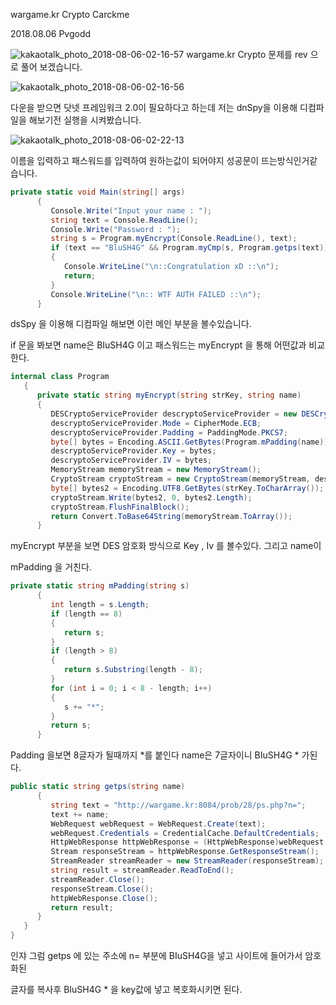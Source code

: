 wargame.kr Crypto Carckme

2018.08.06 Pvgodd

![kakaotalk_photo_2018-08-06-02-16-57](https://user-images.githubusercontent.com/40850499/43688171-0bc3508e-991f-11e8-9f33-54061a7f6be0.png)
wargame.kr Crypto 문제를 rev 으로 풀어 보겠습니다.

![kakaotalk_photo_2018-08-06-02-16-56](https://user-images.githubusercontent.com/40850499/43688182-47463d06-991f-11e8-858a-0aa3b5bc7e8f.png)

다운을 받으면 닷넷 프레임워크 2.0이 필요하다고 하는데 저는 dnSpy을 이용해 디컴파일을 해보기전 실행을 시켜봤습니다.

![kakaotalk_photo_2018-08-06-02-22-13](https://user-images.githubusercontent.com/40850499/43688196-90b2b32a-991f-11e8-98ed-f760f2f4e7a5.png)

이름을 입력하고 패스워드를 입력하여 원하는값이 되어야지 성공문이 뜨는방식인거같습니다.

```c#
private static void Main(string[] args)
      {
         Console.Write("Input your name : ");
         string text = Console.ReadLine();
         Console.Write("Password : ");
         string s = Program.myEncrypt(Console.ReadLine(), text);
         if (text == "BluSH4G" && Program.myCmp(s, Program.getps(text)))
         {
            Console.WriteLine("\n::Congratulation xD ::\n");
            return;
         }
         Console.WriteLine("\n:: WTF AUTH FAILED ::\n");
      }
```

dsSpy 을 이용해 디컴파일 해보면 이런 메인 부분을 볼수있습니다.

if 문을 봐보면 name은 BIuSH4G 이고 패스워드는 myEncrypt 을 통해 어떤값과 비교한다.

```c#
internal class Program
   {
      private static string myEncrypt(string strKey, string name)
      {
         DESCryptoServiceProvider descryptoServiceProvider = new DESCryptoServiceProvider();
         descryptoServiceProvider.Mode = CipherMode.ECB;
         descryptoServiceProvider.Padding = PaddingMode.PKCS7;
         byte[] bytes = Encoding.ASCII.GetBytes(Program.mPadding(name));
         descryptoServiceProvider.Key = bytes;
         descryptoServiceProvider.IV = bytes;
         MemoryStream memoryStream = new MemoryStream();
         CryptoStream cryptoStream = new CryptoStream(memoryStream, descryptoServiceProvider.CreateEncryptor(), CryptoStreamMode.Write);
         byte[] bytes2 = Encoding.UTF8.GetBytes(strKey.ToCharArray());
         cryptoStream.Write(bytes2, 0, bytes2.Length);
         cryptoStream.FlushFinalBlock();
         return Convert.ToBase64String(memoryStream.ToArray());
      }
```

myEncrypt 부분을 보면 DES 암호화 방식으로 Key , Iv 를 볼수있다. 그리고 name이

mPadding 을 거친다.

```c#
private static string mPadding(string s)
      {
         int length = s.Length;
         if (length == 8)
         {
            return s;
         }
         if (length > 8)
         {
            return s.Substring(length - 8);
         }
         for (int i = 0; i < 8 - length; i++)
         {
            s += "*";
         }
         return s;
      }
```

Padding 을보면 8글자가 될때까지 *를 붙인다 name은 7글자이니 BIuSH4G * 가된다.

```C#
public static string getps(string name)
      {
         string text = "http://wargame.kr:8084/prob/28/ps.php?n=";
         text += name;
         WebRequest webRequest = WebRequest.Create(text);
         webRequest.Credentials = CredentialCache.DefaultCredentials;
         HttpWebResponse httpWebResponse = (HttpWebResponse)webRequest.GetResponse();
         Stream responseStream = httpWebResponse.GetResponseStream();
         StreamReader streamReader = new StreamReader(responseStream);
         string result = streamReader.ReadToEnd();
         streamReader.Close();
         responseStream.Close();
         httpWebResponse.Close();
         return result;
      }
   }
}
```

인쟈 그럼 getps 에 있는 주소에 n= 부분에 BIuSH4G을 넣고 사이트에 들어가서 암호화된 

글자를 복사후  BIuSH4G * 을 key값에 넣고 복호화시키면 된다.

